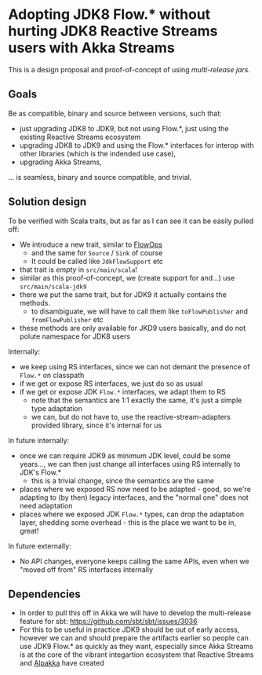 # Adopting JDK8 Flow.* without hurting JDK8 Reactive Streams users with Akka Streams

This is a design proposal and proof-of-concept of using *multi-release jars*.

## Goals

Be as compatible, binary and source between versions, such that:

- just upgrading JDK8 to JDK9, but not using Flow.*, just using the existing Reactive Streams ecosystem
- upgrading JDK8 to JDK9 and using the Flow.* interfaces for interop with other libraries (which is the indended use case),
- upgrading Akka Streams,

... is seamless, binary and source compatible, and trivial.

## Solution design

To be verified with Scala traits, but as far as I can see it can be easily pulled off:

- We introduce a new trait, similar to [FlowOps](https://github.com/akka/akka/blob/master/akka-stream/src/main/scala/akka/stream/scaladsl/Flow.scala#L519)
  - and the same for `Source` / `Sink` of course
  - It could be called like `JdkFlowSupport` etc
- that trait is *empty* in `src/main/scala`!
- similar as this proof-of-concept, we (create support for and...) use `src/main/scala-jdk9`
- there we put the same trait, but for JDK9 it actually contains the methods.
  - to disambiguate, we will have to call them like `toFlowPublisher` and `fromFlowPublisher` etc
- these methods are only available for JKD9 users basically, and do not polute namespace for JDK8 users

Internally:

- we keep using RS interfaces, since we can not demant the presence of `Flow.*` on classpath
- if we get or expose RS interfaces, we just do so as usual
- if we get or expose JDK `Flow.*` interfaces, we adapt them to RS
  - note that the semantics are 1:1 exactly the same, it's just a simple type adaptation
  - we can, but do not have to, use the reactive-stream-adapters provided library, since it's internal for us

In future internally:

- once we can require JDK9 as minimum JDK level, could be some years..., we can then just change all interfaces using RS internally to JDK's Flow.*
  - this is a trivial change, since the semantics are the same
- places where we exposed RS now need to be adapted - good, so we're adapting to (by then) legacy interfaces, and the "normal one" does not need adaptation
- places where we exposed JDK `Flow.*` types, can drop the adaptation layer, shedding some overhead - this is the place we want to be in, great!

In future externally:

- No API changes, everyone keeps calling the same APIs, even when we "moved off from" RS interfaces internally


## Dependencies

- In order to pull this off in Akka we will have to develop the multi-release feature for sbt: https://github.com/sbt/sbt/issues/3036
- For this to be useful in practice JDK9 should be out of early access, however we can and should prepare the artifacts earlier so people can use JDK9 Flow.* as quickly as they want, especially since Akka Streams is at the core of the vibrant integartion ecosystem that Reactive Streams and [Alpakka](https://github.com/akka/alpakka) have created
